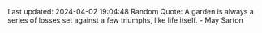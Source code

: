 Last updated: 2024-04-02 19:04:48
Random Quote: A garden is always a series of losses set against a few triumphs, like life itself. - May Sarton